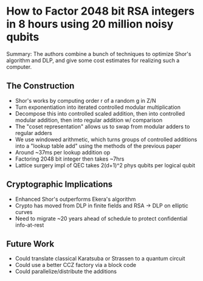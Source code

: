 # How to Factor 2048 bit RSA integers in 8 hours using 20 million noisy qubits
Summary: The authors combine a bunch of techniques to optimize Shor's algorithm and DLP, and give some cost estimates for realizing such a computer.

## The Construction
- Shor's works by computing order r of a random g in Z/N
- Turn exponentiation into iterated controlled modular multiplication
- Decompose this into controlled scaled addition, then into controlled modular addition, then into regular addition w/ comparison
- The "coset representation" allows us to swap from modular adders to regular adders 
- We use windowed arithmetic, which turns groups of controlled additions into a "lookup table add" using the methods of the previous paper
- Around ~37ms per lookup addition op
- Factoring 2048 bit integer then takes ~7hrs
- Lattice surgery impl of QEC takes 2(d+1)^2 phys qubits per logical qubit

## Cryptographic Implications
- Enhanced Shor's outperforms Ekera's algorithm
- Crypto has moved from DLP in finite fields and RSA -> DLP on elliptic curves
- Need to migrate ~20 years ahead of schedule to protect confidential info-at-rest

## Future Work 
- Could translate classical Karatsuba or Strassen to a quantum circuit
- Could use a better CCZ factory via a block code
- Could parallelize/distribute the additions
